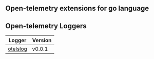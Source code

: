 Open-telemetry extensions for go language
---

## Open-telemetry Loggers

| Logger               | Version |
|----------------------|---------|
| [otelslog](otelslog) | v0.0.1  |